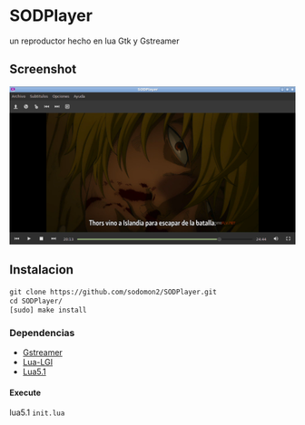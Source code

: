 # SODPlayer

un reproductor hecho en lua Gtk y Gstreamer

## Screenshot

![screenshot](vistas/images/screenshot5.png) 

## Instalacion

```
git clone https://github.com/sodomon2/SODPlayer.git
cd SODPlayer/
[sudo] make install
```

### Dependencias 

- [Gstreamer](https://gstreamer.freedesktop.org/download/)
- [Lua-LGI](https://github.com/pavouk/lgi)
- [Lua5.1](https://www.lua.org/download.html)

#### Execute

lua5.1 `init.lua`
